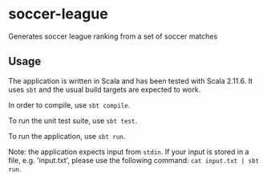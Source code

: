 # soccer-league
Generates soccer league ranking from a set of soccer matches

## Usage

The application is written in Scala and has been tested with Scala 2.11.6. It uses `sbt` and the usual build targets are expected to work.

In order to compile, use `sbt compile`.

To run the unit test suite, use `sbt test`.

To run the application, use `sbt run`.

Note: the application expects input from `stdin`. If your input is stored in a file, e.g. 'input.txt',
please use the following command: `cat input.txt | sbt run`.

